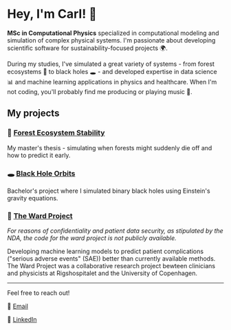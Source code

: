 # Hey, I'm Carl! 👋

**MSc in Computational Physics** specialized in computational modeling and simulation of complex physical systems. I'm passionate about developing scientific software for sustainability-focused projects 🌍.

During my studies, I've simulated a great variety of systems - from forest ecosystems 🌲 to black holes 🕳️ - and developed expertise in data science 📊 and machine learning applications in physics and healthcare. When I'm not coding, you'll probably find me producing or playing music 🎵.

## My projects

### 🌳 [Forest Ecosystem Stability](https://github.com/carlivas/Forest-Ecosystem-Stability.git) 
My master's thesis - simulating when forests might suddenly die off and how to predict it early.

### 🕳️ [Black Hole Orbits](https://github.com/carlivas/Binary-Black-Hole-Orbitals.git)
Bachelor's project where I simulated binary black holes using Einstein's gravity equations.

### 🏥 [The Ward Project]()
*For reasons of confidentiality and patient data security, as stipulated by the NDA, the code for the ward project is not publicly available.*

Developing machine learning models to predict patient complications ("serious adverse events" (SAE)) better than currently available methods. The Ward Project was a collaborative research project bewteen clinicians and physicists at Rigshospitalet and the University of Copenhagen.

<!--
### 🎲 [Other stuff](link-to-projects)
Various physics simulations and hobby projects.
-->
---

Feel free to reach out!

📧 [Email](carlaskehave@outlook.com)

💼 [LinkedIn](www.linkedin.com/in/carl-ivarsen-askehave-822b27214)
